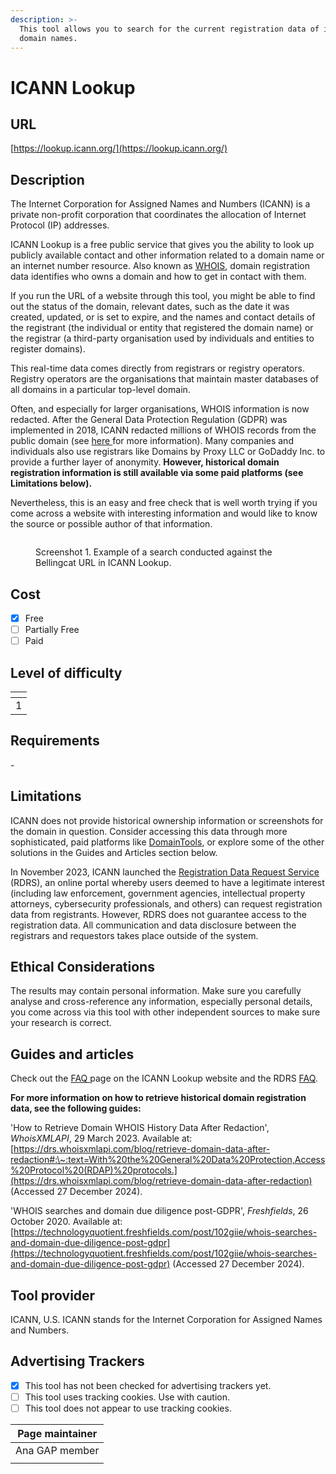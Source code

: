 ```yaml
---
description: >-
  This tool allows you to search for the current registration data of internet
  domain names.
---
```


# ICANN Lookup

## URL

[https://lookup.icann.org/](https://lookup.icann.org/)

## Description

The Internet Corporation for Assigned Names and Numbers (ICANN) is a private non-profit corporation that coordinates the allocation of Internet Protocol (IP) addresses.

ICANN Lookup is a free public service that gives you the ability to look up publicly available contact and other information related to a domain name or an internet number resource. Also known as [WHOIS](https://www.icann.org/resources/pages/whois-rdds-2023-11-02-en), domain registration data identifies who owns a domain and how to get in contact with them.&#x20;

If you run the URL of a website through this tool, you might be able to find out the status of the domain, relevant dates, such as the date it was created, updated, or is set to expire, and the names and contact details of the registrant (the individual or entity that registered the domain name) or the registrar (a third-party organisation used by individuals and entities to register domains).&#x20;

This real-time data comes directly from registrars or registry operators. Registry operators are the organisations that maintain master databases of all domains in a particular top-level domain.

Often, and especially for larger organisations, WHOIS information is now redacted. After the General Data Protection Regulation (GDPR) was implemented in 2018, ICANN redacted millions of WHOIS records from the public domain (see [here ](https://www.inta.org/news-and-press/inta-news/the-european-union-tackles-the-whois-issue/)for more information). Many companies and individuals also use registrars like Domains by Proxy LLC or GoDaddy Inc. to provide a further layer of anonymity. **However, historical domain registration information is still available via some paid platforms (see Limitations below).**&#x20;

Nevertheless, this is an easy and free check that is well worth trying if you come across a website with interesting information and would like to know the source or possible author of that information.

<figure><img src=".gitbook/assets/image.png" alt=""><figcaption><p>Screenshot 1. Example of a search conducted against the Bellingcat URL in ICANN Lookup. </p></figcaption></figure>

## Cost

* [x] Free
* [ ] Partially Free
* [ ] Paid

## Level of difficulty

<table><thead><tr><th data-type="rating" data-max="5"></th></tr></thead><tbody><tr><td>1</td></tr></tbody></table>

## Requirements

\-

## Limitations

ICANN does not provide historical ownership information or screenshots for the domain in question. Consider accessing this data through more sophisticated, paid platforms like [DomainTools](https://whois.domaintools.com/), or explore some of the other solutions in the Guides and Articles section below.

In November 2023, ICANN launched the [Registration Data Request Service](https://rdrs.icann.org/) (RDRS), an online portal whereby users deemed to have a legitimate interest (including law enforcement, government agencies, intellectual property attorneys, cybersecurity professionals, and others) can request registration data from registrants. However, RDRS does not guarantee access to the registration data. All communication and data disclosure between the registrars and requestors takes place outside of the system. &#x20;

## Ethical Considerations

The results may contain personal information. Make sure you carefully analyse and cross-reference any information, especially personal details, you come across via this tool with other independent sources to make sure your research is correct.&#x20;

## Guides and articles

Check out the [FAQ ](https://lookup.icann.org/en/faq)page on the ICANN Lookup website and the RDRS [FAQ](https://www.icann.org/rdrs-en).

**For more information on how to retrieve historical domain registration data, see the following guides:**

'How to Retrieve Domain WHOIS History Data After Redaction', _WhoisXMLAPI_, 29 March 2023. Available at: [https://drs.whoisxmlapi.com/blog/retrieve-domain-data-after-redaction#:\~:text=With%20the%20General%20Data%20Protection,Access%20Protocol%20(RDAP)%20protocols.](https://drs.whoisxmlapi.com/blog/retrieve-domain-data-after-redaction) (Accessed 27 December 2024).

'WHOIS searches and domain due diligence post-GDPR', _Freshfields_, 26 October 2020. Available at: [https://technologyquotient.freshfields.com/post/102giie/whois-searches-and-domain-due-diligence-post-gdpr](https://technologyquotient.freshfields.com/post/102giie/whois-searches-and-domain-due-diligence-post-gdpr) (Accessed 27 December 2024).

## Tool provider

ICANN, U.S. ICANN stands for the Internet Corporation for Assigned Names and Numbers.

## Advertising Trackers

* [x] This tool has not been checked for advertising trackers yet.
* [ ] This tool uses tracking cookies. Use with caution.
* [ ] This tool does not appear to use tracking cookies.

| Page maintainer |
| --------------- |
| Ana GAP member  |
|                 |
